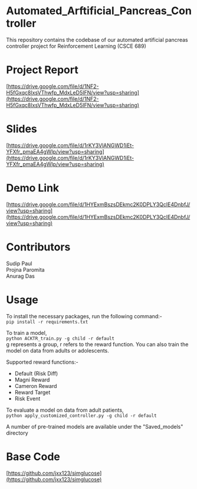 # Automated_Arftificial_Pancreas_Controller
This repository contains the codebase of our automated artificial pancreas controller project for Reinforcement Learning (CSCE 689) 

Project Report
===========
[https://drive.google.com/file/d/1NF2-H5fGxqc8IxsVThwfp_MdxLeD5IFN/view?usp=sharing](https://drive.google.com/file/d/1NF2-H5fGxqc8IxsVThwfp_MdxLeD5IFN/view?usp=sharing)

Slides
========
[https://drive.google.com/file/d/1rKY3VlANGWD1iEt-YFXfr_pmaEA4gWIp/view?usp=sharing](https://drive.google.com/file/d/1rKY3VlANGWD1iEt-YFXfr_pmaEA4gWIp/view?usp=sharing)

Demo Link
==========
[https://drive.google.com/file/d/1HYExmBszsDEkmc2K0DPLY3QcIE4DnbfJ/view?usp=sharing](https://drive.google.com/file/d/1HYExmBszsDEkmc2K0DPLY3QcIE4DnbfJ/view?usp=sharing)

# Contributors
Sudip Paul <br/>
Projna Paromita <br/>
Anurag Das

Usage
============
To install the necessary packages, run the following command:-<br/>
`pip install -r requirements.txt`<br/>

To train a model,<br/>
`python ACKTR_train.py -g child -r default`<br/>
g represents a group, r refers to the reward function. You can also train the model on data from adults or adolescents.

Supported reward functions:-
- Default (Risk Diff)
- Magni Reward
- Cameron Reward
- Reward Target
- Risk Event

To evaluate a model on data from adult patients, <br/>
`python apply_customized_controller.py -g child -r default`<br/>

A number of pre-trained models are available under the "Saved_models" directory

Base Code
==========
[https://github.com/jxx123/simglucose](https://github.com/jxx123/simglucose)
